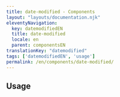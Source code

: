 ```yaml
---
title: date-modified - Components
layout: "layouts/documentation.njk"
eleventyNavigation:
  key: datemodifiedEN
  title: date-modified
  locale: en
  parent: componentsEN
translationKey: "datemodified"
tags: ['datemodifiedEN', 'usage']
permalink: /en/components/date-modified/
---
```


## Usage